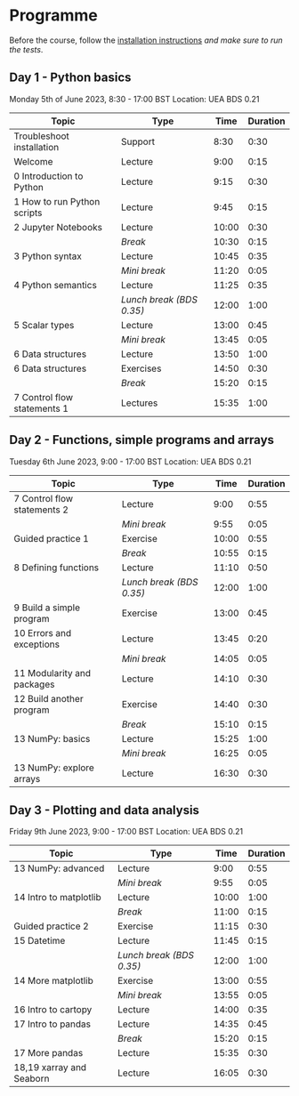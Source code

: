 # Programme

Before the course, follow the [installation instructions](installation.md) *and make sure to run the tests*.

## Day 1 - Python basics
Monday 5th of June 2023, 8:30 - 17:00 BST
Location: UEA BDS 0.21

| Topic                       | Type     | Time  | Duration |
|-----------------------------|----------|-------|----------|
| Troubleshoot installation   | Support  |  8:30 |  0:30    |
| Welcome                     | Lecture  |  9:00 |  0:15    |
| 0 Introduction to Python    | Lecture  |  9:15 |  0:30    |
| 1 How to run Python scripts | Lecture  |  9:45 |  0:15    |
| 2 Jupyter Notebooks         | Lecture  | 10:00 |  0:30    |
|                             | *Break*  | 10:30 |  0:15    |
| 3 Python syntax             | Lecture  | 10:45 |  0:35    |
|                         | *Mini break* | 11:20 |  0:05    |
| 4 Python semantics          | Lecture  | 11:25 |  0:35    |
|             | *Lunch break (BDS 0.35)* | 12:00 |  1:00    |
| 5 Scalar types              | Lecture  | 13:00 |  0:45    |
|                         | *Mini break* | 13:45 |  0:05    |
| 6 Data structures           | Lecture  | 13:50 |  1:00    |
| 6 Data structures           | Exercises| 14:50 |  0:30    |
|                             | *Break*  | 15:20 |  0:15    |
| 7 Control flow statements 1 | Lectures | 15:35 |  1:00    |

## Day 2 -  Functions, simple programs and arrays
Tuesday 6th June 2023, 9:00 - 17:00 BST
Location: UEA BDS 0.21

| Topic                       | Type     | Time  | Duration |
|-----------------------------|----------|-------|----------|
| 7 Control flow statements 2 | Lecture  |  9:00 |  0:55    |
|                         | *Mini break* |  9:55 |  0:05    |
| Guided practice 1           | Exercise | 10:00 |  0:55    |
|                             | *Break*  | 10:55 |  0:15    |
| 8 Defining functions        | Lecture  | 11:10 |  0:50    |
|             | *Lunch break (BDS 0.35)* | 12:00 |  1:00    |
| 9 Build a simple program    | Exercise | 13:00 |  0:45    |
| 10 Errors and exceptions    | Lecture  | 13:45 |  0:20    |
|                         | *Mini break* | 14:05 |  0:05    |
| 11 Modularity and packages  | Lecture  | 14:10 |  0:30    |
| 12 Build another program    | Exercise | 14:40 |  0:30    |
|                             | *Break*  | 15:10 |  0:15    |
| 13 NumPy: basics            | Lecture  | 15:25 |  1:00    |
|                         | *Mini break* | 16:25 |  0:05    |
| 13 NumPy: explore arrays    | Lecture  | 16:30 |  0:30    |

## Day 3 -  Plotting and data analysis
Friday 9th June 2023, 9:00 - 17:00 BST
Location: UEA BDS 0.21

| Topic                     | Type     | Time  | Duration |
|---------------------------|----------|-------|----------|
| 13 NumPy: advanced        | Lecture  |  9:00 |  0:55    |
|                       | *Mini break* |  9:55 |  0:05    |
| 14 Intro to matplotlib    | Lecture  | 10:00 |  1:00    |
|                           | *Break*  | 11:00 |  0:15    |
| Guided practice 2         | Exercise | 11:15 |  0:30    |
| 15 Datetime               | Lecture  | 11:45 |  0:15    |
|           | *Lunch break (BDS 0.35)* | 12:00 |  1:00    |
| 14 More matplotlib        | Exercise | 13:00 |  0:55    |
|                       | *Mini break* | 13:55 |  0:05    |
| 16 Intro to cartopy       | Lecture  | 14:00 |  0:35    |
| 17 Intro to pandas        | Lecture  | 14:35 |  0:45    |
|                           | *Break*  | 15:20 |  0:15    |
| 17 More pandas            | Lecture  | 15:35 |  0:30    |
| 18,19 xarray and Seaborn  | Lecture  | 16:05 |  0:30    |
